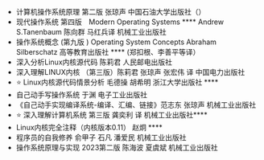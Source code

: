 
<style>
    ul{
        list-style-type:disc
    }
</style>
 - 计算机操作系统原理 第二版 张琼声 中国石油大学出版社（）
 - 现代操作系统 第四版　Modern Operating Systems ****
     Andrew S.Tanenbaum    陈向群 马红兵译 机械工业出版社
 - 操作系统概念 (第九版 ) Operating System Concepts    Abraham Silberschatz   高等教育出版社  ****
   (郑扣根、李善平等译）
 - 深入分析Linux内核源代码  陈莉君 人民邮电出版社 
 - 深入理解LINUX内核 （第三版）陈莉君 张琼声 张宏伟 译 中国电力出版社
 - ⭐️ Linux内核源代码情景分析  毛德操 胡希明  浙江大学出版社  ****
 - 自己动手写操作系统    于渊 电子工业出版社
 - 《自己动手实现编译系统-编译、汇编、链接》范志东 张琼声 机械工业出版社
 - ⭐️ 深入理解计算机系统  第三版 龚奕利 译 机械工业出版社****
 - Linux内核完全注释（内核版本0.11） 赵炯 ****
 - 程序员的自我修养 俞甲子 石凡 潘爱民 机械工业出版社
 - 操作系统原理与实现    2023第二版 陈海波 夏虞斌  机械工业出版社
